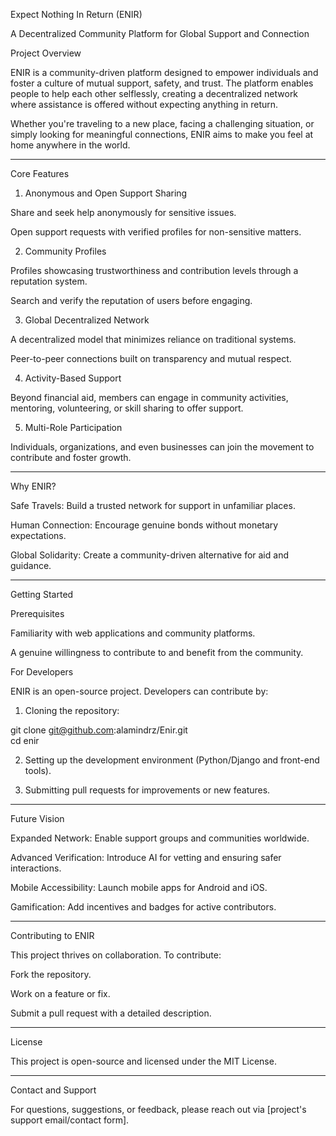 Expect Nothing In Return (ENIR)

A Decentralized Community Platform for Global Support and Connection

Project Overview

ENIR is a community-driven platform designed to empower individuals and foster a culture of mutual support, safety, and trust. The platform enables people to help each other selflessly, creating a decentralized network where assistance is offered without expecting anything in return.

Whether you're traveling to a new place, facing a challenging situation, or simply looking for meaningful connections, ENIR aims to make you feel at home anywhere in the world.


---

Core Features

1. Anonymous and Open Support Sharing

Share and seek help anonymously for sensitive issues.

Open support requests with verified profiles for non-sensitive matters.



2. Community Profiles

Profiles showcasing trustworthiness and contribution levels through a reputation system.

Search and verify the reputation of users before engaging.



3. Global Decentralized Network

A decentralized model that minimizes reliance on traditional systems.

Peer-to-peer connections built on transparency and mutual respect.



4. Activity-Based Support

Beyond financial aid, members can engage in community activities, mentoring, volunteering, or skill sharing to offer support.



5. Multi-Role Participation

Individuals, organizations, and even businesses can join the movement to contribute and foster growth.





---

Why ENIR?

Safe Travels: Build a trusted network for support in unfamiliar places.

Human Connection: Encourage genuine bonds without monetary expectations.

Global Solidarity: Create a community-driven alternative for aid and guidance.



---

Getting Started

Prerequisites

Familiarity with web applications and community platforms.

A genuine willingness to contribute to and benefit from the community.


For Developers

ENIR is an open-source project. Developers can contribute by:

1. Cloning the repository:

git clone git@github.com:alamindrz/Enir.git  
cd enir


2. Setting up the development environment (Python/Django and front-end tools).


3. Submitting pull requests for improvements or new features.




---

Future Vision

Expanded Network: Enable support groups and communities worldwide.

Advanced Verification: Introduce AI for vetting and ensuring safer interactions.

Mobile Accessibility: Launch mobile apps for Android and iOS.

Gamification: Add incentives and badges for active contributors.



---

Contributing to ENIR

This project thrives on collaboration. To contribute:

Fork the repository.

Work on a feature or fix.

Submit a pull request with a detailed description.



---

License

This project is open-source and licensed under the MIT License.


---

Contact and Support

For questions, suggestions, or feedback, please reach out via [project's support email/contact form].

